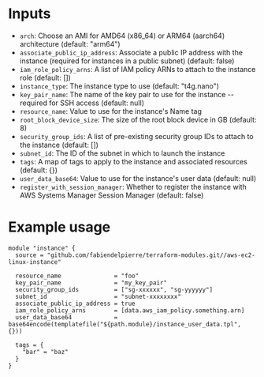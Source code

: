 # Inputs

- `arch`: Choose an AMI for AMD64 (x86_64) or ARM64 (aarch64) architecture (default: "arm64")
- `associate_public_ip_address`: Associate a public IP address with the instance (required for instances in a public subnet) (default: false)
- `iam_role_policy_arns`: A list of IAM policy ARNs to attach to the instance role (default: [])
- `instance_type`: The instance type to use (default: "t4g.nano")
- `key_pair_name`: The name of the key pair to use for the instance -- required for SSH access (default: null)
- `resource_name`: Value to use for the instance's Name tag
- `root_block_device_size`: The size of the root block device in GB (default: 8)
- `security_group_ids`: A list of pre-existing security group IDs to attach to the instance (default: [])
- `subnet_id`: The ID of the subnet in which to launch the instance
- `tags`: A map of tags to apply to the instance and associated resources (default: {})
- `user_data_base64`: Value to use for the instance's user data (default: null)
- `register_with_session_manager`: Whether to register the instance with AWS Systems Manager Session Manager (default: false)

# Example usage

```
module "instance" {
  source = "github.com/fabiendelpierre/terraform-modules.git//aws-ec2-linux-instance"

  resource_name               = "foo"
  key_pair_name               = "my_key_pair"
  security_group_ids          = ["sg-xxxxxx", "sg-yyyyyy"]
  subnet_id                   = "subnet-xxxxxxxx"
  associate_public_ip_address = true
  iam_role_policy_arns        = [data.aws_iam_policy.something.arn]
  user_data_base64            = base64encode(templatefile("${path.module}/instance_user_data.tpl", {}))

  tags = {
    "bar" = "baz"
  }
}
```
